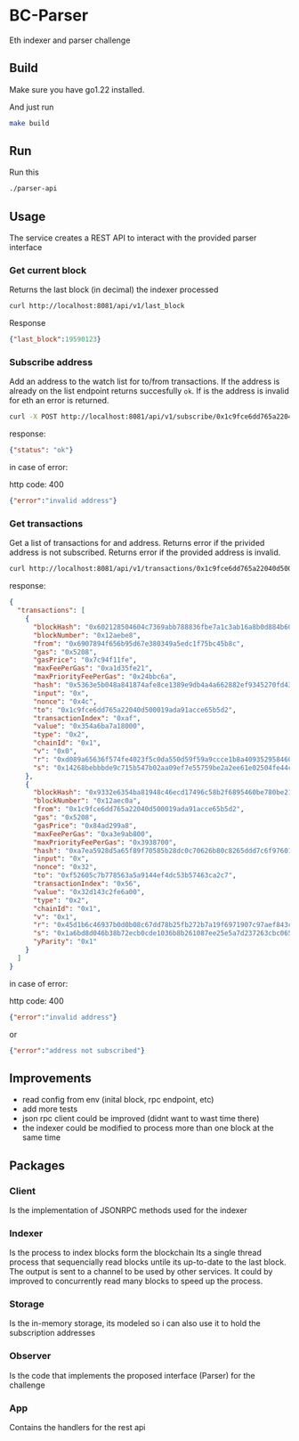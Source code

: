 # BC-Parser 

Eth indexer and parser challenge 

## Build 

Make sure you have go1.22 installed. 

And just run


```bash
make build
```

## Run 

Run this 

```bash
./parser-api
```


## Usage 

The service creates a REST API to interact with the provided parser interface


### Get current block 

Returns the last block (in decimal) the indexer processed 

```bash
curl http://localhost:8081/api/v1/last_block
```

Response 

```json
{"last_block":19590123}
```

### Subscribe address

Add an address to the watch list for to/from transactions.
If the address is already on the list endpoint returns succesfully `ok`.
If is the address is invalid for eth an error is returned.


```bash
curl -X POST http://localhost:8081/api/v1/subscribe/0x1c9fce6dd765a22040d500019ada91acce65b5d2
```

response:

```json
{"status": "ok"}
```

in case of error:

http code: 400 
```json
{"error":"invalid address"}
```


### Get transactions 

Get a list of transactions for and address.
Returns error if the privided address is not subscribed.
Returns error if the provided address is invalid.


```bash
curl http://localhost:8081/api/v1/transactions/0x1c9fce6dd765a22040d500019ada91acce65b5d2
```

response:
```json
{
  "transactions": [
    {
      "blockHash": "0x602128504604c7369abb788836fbe7a1c3ab16a8b0d884b60c596db6711460aa",
      "blockNumber": "0x12aebe8",
      "from": "0x6907894f656b95d67e380349a5edc1f75bc45b8c",
      "gas": "0x5208",
      "gasPrice": "0x7c94f11fe",
      "maxFeePerGas": "0xa1d35fe21",
      "maxPriorityFeePerGas": "0x24bbc6a",
      "hash": "0x5363e5b048a841874afe8ce1389e9db4a4a662882ef9345270fd43b368198103",
      "input": "0x",
      "nonce": "0x4c",
      "to": "0x1c9fce6dd765a22040d500019ada91acce65b5d2",
      "transactionIndex": "0xaf",
      "value": "0x354a6ba7a18000",
      "type": "0x2",
      "chainId": "0x1",
      "v": "0x0",
      "r": "0xd089a65636f574fe4023f5c0da550d59f59a9ccce1b8a40935295846006eb6a4",
      "s": "0x14268bebbbde9c715b547b02aa09ef7e55759be2a2ee61e02504fe44ccdc168f"
    },
    {
      "blockHash": "0x9332e6354ba81948c46ecd17496c58b2f6895460be780be21528b2ff4a9abe1f",
      "blockNumber": "0x12aec0a",
      "from": "0x1c9fce6dd765a22040d500019ada91acce65b5d2",
      "gas": "0x5208",
      "gasPrice": "0x84ad299a8",
      "maxFeePerGas": "0xa3e9ab800",
      "maxPriorityFeePerGas": "0x3938700",
      "hash": "0xa7ea5928d5a65f89f70585b28dc0c70626b80c8265ddd7c6f9760113a83faed2",
      "input": "0x",
      "nonce": "0x32",
      "to": "0xf52605c7b778563a5a9144ef4dc53b57463ca2c7",
      "transactionIndex": "0x56",
      "value": "0x32d143c2fe6a00",
      "type": "0x2",
      "chainId": "0x1",
      "v": "0x1",
      "r": "0x45d1b6c46937b0d0b08c67dd78b25fb272b7a19f6971907c97aef843cff0c2b6",
      "s": "0x1a6bd8d046b38b72ecb0cde1036b8b261087ee25e5a7d237263cbc0650de0ebf",
      "yParity": "0x1"
    }
  ]
}
```

in case of error:

http code: 400 
```json
{"error":"invalid address"}
```

or 

```json
{"error":"address not subscribed"}
```



## Improvements
- read config from env (inital block, rpc endpoint, etc)
- add more tests
- json rpc client could be improved (didnt want to wast time there)
- the indexer could be modified to process more than one block at the same time
 

## Packages 

### Client 
Is the implementation of JSONRPC methods used for the indexer

### Indexer 
Is the process to index blocks form the blockchain 
Its a single thread process that sequencially read blocks untile its up-to-date to the last block. 
The output is sent to a channel to be used by other services. 
It could by improved to concurrently read many blocks to speed up the process. 

### Storage 
Is the in-memory storage, its modeled so i can also use it to hold the subscription addresses

### Observer 
Is the code that implements the proposed interface (Parser) for the challenge 

### App 
Contains the handlers for the rest api






